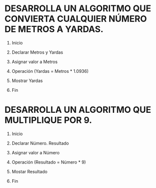 # DESARROLLA UN ALGORITMO QUE CONVIERTA CUALQUIER NÚMERO DE METROS A YARDAS.
1. Inicio

2. Declarar Metros y Yardas

3. Asignar valor a Metros

4. Operación (Yardas = Metros * 1.0936)

5. Mostrar Yardas

6. Fin

# DESARROLLA UN ALGORITMO QUE MULTIPLIQUE POR 9.
1. Inicio

2. Declarar Número. Resultado

3. Asignar valor a Número

4. Operación (Resultado = Número * 9)

5. Mostar Resultado

6. Fin

